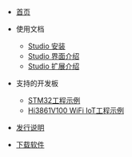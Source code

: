 <!-- _navbar.md -->

* [首页](/)

* 使用文档
  * [Studio 安装](README.md)
  * [Studio 界面介绍](introduction.md)
  * [Studio 扩展介绍](extension.md)

* 支持的开发板
  * [STM32工程示例](project_stm32.md)
  * [Hi3861V100 WiFi IoT工程示例](project_wifiiot.md)
    
* [发行说明](/updates/README.md)

* [下载软件](https://gitee.com/LiteOS/LiteOS_Studio/releases/V1.45.1)